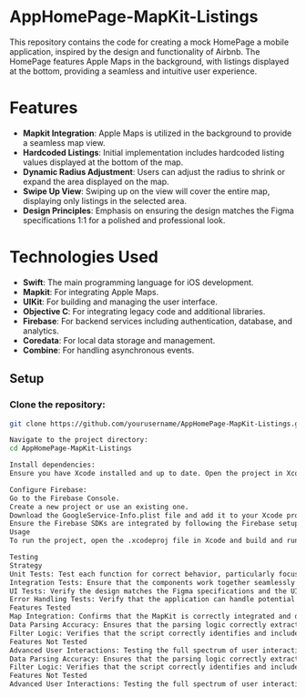 # AppHomePage-MapKit-Listings
This repository contains the code for creating a mock HomePage a mobile application, inspired by the design and functionality of Airbnb. The HomePage features Apple Maps in the background, with listings displayed at the bottom, providing a seamless and intuitive user experience.

# Features
- **Mapkit Integration**: Apple Maps is utilized in the background to provide a seamless map view.
- **Hardcoded Listings**: Initial implementation includes hardcoded listing values displayed at the bottom of the map.
- **Dynamic Radius Adjustment**: Users can adjust the radius to shrink or expand the area displayed on the map.
- **Swipe Up View**: Swiping up on the view will cover the entire map, displaying only listings in the selected area.
- **Design Principles**: Emphasis on ensuring the design matches the Figma specifications 1:1 for a polished and professional look.

# Technologies Used
- **Swift**: The main programming language for iOS development.
- **Mapkit**: For integrating Apple Maps.
- **UIKit**: For building and managing the user interface.
- **Objective C**: For integrating legacy code and additional libraries.
- **Firebase**: For backend services including authentication, database, and analytics.
- **Coredata**: For local data storage and management.
- **Combine**: For handling asynchronous events.

## Setup

### Clone the repository:
```bash
git clone https://github.com/yourusername/AppHomePage-MapKit-Listings.git

Navigate to the project directory:
cd AppHomePage-MapKit-Listings

Install dependencies:
Ensure you have Xcode installed and up to date. Open the project in Xcode and install any necessary dependencies through CocoaPods if applicable.

Configure Firebase:
Go to the Firebase Console.
Create a new project or use an existing one.
Download the GoogleService-Info.plist file and add it to your Xcode project.
Ensure the Firebase SDKs are integrated by following the Firebase setup instructions.
Usage
To run the project, open the .xcodeproj file in Xcode and build and run the project on a simulator or a physical device. Make sure you have configured Firebase and other necessary dependencies properly.

Testing
Strategy
Unit Tests: Test each function for correct behavior, particularly focusing on accurate map integration, data parsing, and radius adjustments.
Integration Tests: Ensure that the components work together seamlessly to produce the expected user experience.
UI Tests: Verify the design matches the Figma specifications and the UI is responsive and interactive.
Error Handling Tests: Verify that the application can handle potential errors gracefully, such as network issues or incorrect data inputs.
Features Tested
Map Integration: Confirms that the MapKit is correctly integrated and displaying as expected.
Data Parsing Accuracy: Ensures that the parsing logic correctly extracts and displays listing information.
Filter Logic: Verifies that the script correctly identifies and includes only the specified listings within the radius.
Features Not Tested
Advanced User Interactions: Testing the full spectrum of user interactions and edge cases in the swipe-up view.
Data Parsing Accuracy: Ensures that the parsing logic correctly extracts and displays listing information.
Filter Logic: Verifies that the script correctly identifies and includes only the specified listings within the radius.
Features Not Tested
Advanced User Interactions: Testing the full spectrum of user interactions and edge cases in the swipe-up view.

